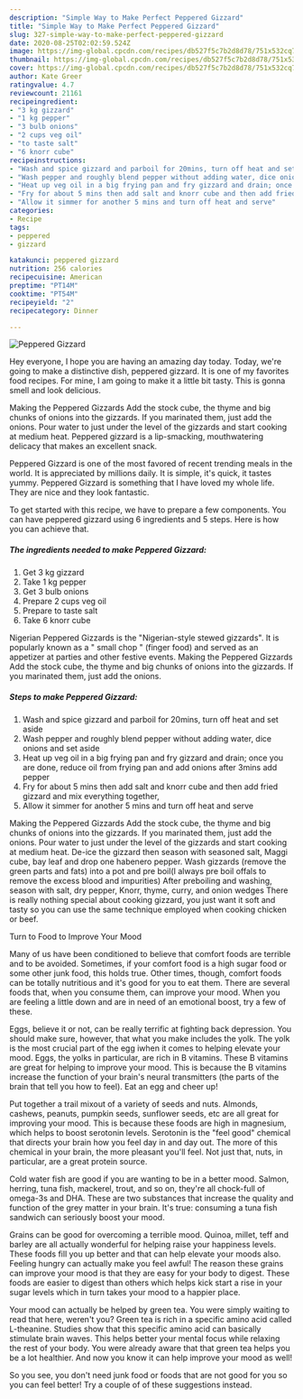 ```yaml
---
description: "Simple Way to Make Perfect Peppered Gizzard"
title: "Simple Way to Make Perfect Peppered Gizzard"
slug: 327-simple-way-to-make-perfect-peppered-gizzard
date: 2020-08-25T02:02:59.524Z
image: https://img-global.cpcdn.com/recipes/db527f5c7b2d8d78/751x532cq70/peppered-gizzard-recipe-main-photo.jpg
thumbnail: https://img-global.cpcdn.com/recipes/db527f5c7b2d8d78/751x532cq70/peppered-gizzard-recipe-main-photo.jpg
cover: https://img-global.cpcdn.com/recipes/db527f5c7b2d8d78/751x532cq70/peppered-gizzard-recipe-main-photo.jpg
author: Kate Greer
ratingvalue: 4.7
reviewcount: 21161
recipeingredient:
- "3 kg gizzard"
- "1 kg pepper"
- "3 bulb onions"
- "2 cups veg oil"
- "to taste salt"
- "6 knorr cube"
recipeinstructions:
- "Wash and spice gizzard and parboil for 20mins, turn off heat and set aside"
- "Wash pepper and roughly blend pepper without adding water, dice onions and set aside"
- "Heat up veg oil in a big frying pan and fry gizzard and drain; once you are done, reduce oil from frying pan and add onions after 3mins add pepper"
- "Fry for about 5 mins then add salt and knorr cube and then add fried gizzard and mix everything together,"
- "Allow it simmer for another 5 mins and turn off heat and serve"
categories:
- Recipe
tags:
- peppered
- gizzard

katakunci: peppered gizzard 
nutrition: 256 calories
recipecuisine: American
preptime: "PT14M"
cooktime: "PT54M"
recipeyield: "2"
recipecategory: Dinner

---
```



![Peppered Gizzard](https://img-global.cpcdn.com/recipes/db527f5c7b2d8d78/751x532cq70/peppered-gizzard-recipe-main-photo.jpg)

Hey everyone, I hope you are having an amazing day today. Today, we're going to make a distinctive dish, peppered gizzard. It is one of my favorites food recipes. For mine, I am going to make it a little bit tasty. This is gonna smell and look delicious.

Making the Peppered Gizzards Add the stock cube, the thyme and big chunks of onions into the gizzards. If you marinated them, just add the onions. Pour water to just under the level of the gizzards and start cooking at medium heat. Peppered gizzard is a lip-smacking, mouthwatering delicacy that makes an excellent snack.

Peppered Gizzard is one of the most favored of recent trending meals in the world. It is appreciated by millions daily. It is simple, it's quick, it tastes yummy. Peppered Gizzard is something that I have loved my whole life. They are nice and they look fantastic.


To get started with this recipe, we have to prepare a few components. You can have peppered gizzard using 6 ingredients and 5 steps. Here is how you can achieve that.

<!--inarticleads1-->

##### The ingredients needed to make Peppered Gizzard:

1. Get 3 kg gizzard
1. Take 1 kg pepper
1. Get 3 bulb onions
1. Prepare 2 cups veg oil
1. Prepare to taste salt
1. Take 6 knorr cube


Nigerian Peppered Gizzards is the &#34;Nigerian-style stewed gizzards&#34;. It is popularly known as a &#34; small chop &#34; (finger food) and served as an appetizer at parties and other festive events. Making the Peppered Gizzards Add the stock cube, the thyme and big chunks of onions into the gizzards. If you marinated them, just add the onions. 

<!--inarticleads2-->

##### Steps to make Peppered Gizzard:

1. Wash and spice gizzard and parboil for 20mins, turn off heat and set aside
1. Wash pepper and roughly blend pepper without adding water, dice onions and set aside
1. Heat up veg oil in a big frying pan and fry gizzard and drain; once you are done, reduce oil from frying pan and add onions after 3mins add pepper
1. Fry for about 5 mins then add salt and knorr cube and then add fried gizzard and mix everything together,
1. Allow it simmer for another 5 mins and turn off heat and serve


Making the Peppered Gizzards Add the stock cube, the thyme and big chunks of onions into the gizzards. If you marinated them, just add the onions. Pour water to just under the level of the gizzards and start cooking at medium heat. De-ice the gizzard then season with seasoned salt, Maggi cube, bay leaf and drop one habenero pepper. Wash gizzards (remove the green parts and fats) into a pot and pre boil(I always pre boil offals to remove the excess blood and impurities) After preboiling and washing, season with salt, dry pepper, Knorr, thyme, curry, and onion wedges There is really nothing special about cooking gizzard, you just want it soft and tasty so you can use the same technique employed when cooking chicken or beef. 

Turn to Food to Improve Your Mood


Many of us have been conditioned to believe that comfort foods are terrible and to be avoided. Sometimes, if your comfort food is a high sugar food or some other junk food, this holds true. Other times, though, comfort foods can be totally nutritious and it's good for you to eat them. There are several foods that, when you consume them, can improve your mood. When you are feeling a little down and are in need of an emotional boost, try a few of these.

Eggs, believe it or not, can be really terrific at fighting back depression. You should make sure, however, that what you make includes the yolk. The yolk is the most crucial part of the egg iwhen it comes to helping elevate your mood. Eggs, the yolks in particular, are rich in B vitamins. These B vitamins are great for helping to improve your mood. This is because the B vitamins increase the function of your brain's neural transmitters (the parts of the brain that tell you how to feel). Eat an egg and cheer up!

Put together a trail mixout of a variety of seeds and nuts. Almonds, cashews, peanuts, pumpkin seeds, sunflower seeds, etc are all great for improving your mood. This is because these foods are high in magnesium, which helps to boost serotonin levels. Serotonin is the "feel good" chemical that directs your brain how you feel day in and day out. The more of this chemical in your brain, the more pleasant you'll feel. Not just that, nuts, in particular, are a great protein source.

Cold water fish are good if you are wanting to be in a better mood. Salmon, herring, tuna fish, mackerel, trout, and so on, they're all chock-full of omega-3s and DHA. These are two substances that increase the quality and function of the grey matter in your brain. It's true: consuming a tuna fish sandwich can seriously boost your mood. 

Grains can be good for overcoming a terrible mood. Quinoa, millet, teff and barley are all actually wonderful for helping raise your happiness levels. These foods fill you up better and that can help elevate your moods also. Feeling hungry can actually make you feel awful! The reason these grains can improve your mood is that they are easy for your body to digest. These foods are easier to digest than others which helps kick start a rise in your sugar levels which in turn takes your mood to a happier place.

Your mood can actually be helped by green tea. You were simply waiting to read that here, weren't you? Green tea is rich in a specific amino acid called L-theanine. Studies show that this specific amino acid can basically stimulate brain waves. This helps better your mental focus while relaxing the rest of your body. You were already aware that that green tea helps you be a lot healthier. And now you know it can help improve your mood as well!

So you see, you don't need junk food or foods that are not good for you so you can feel better! Try  a  couple of  of  these  suggestions  instead.

